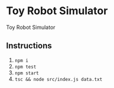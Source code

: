 # Toy Robot Simulator

Toy Robot Simulator

## Instructions

1. `npm i`
2. `npm test`
3. `npm start`
4. `tsc && node src/index.js data.txt`
